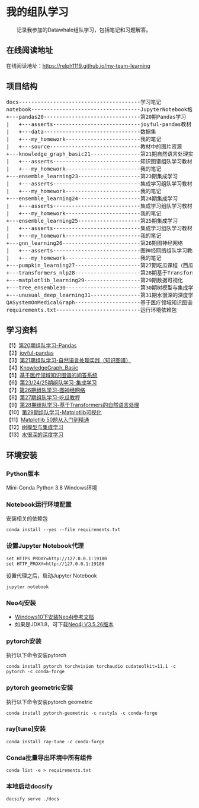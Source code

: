 # 我的组队学习
&emsp;&emsp;记录我参加的Datawhale组队学习，包括笔记和习题解答。

## 在线阅读地址
在线阅读地址：https://relph1119.github.io/my-team-learning

## 项目结构
<pre>
docs---------------------------------------学习笔记
notebook-----------------------------------JupyterNotebook格式笔记
+---pandas20-------------------------------第20期Pandas学习
|   +---asserts----------------------------joyful-pandas教材
|   +---data-------------------------------数据集
|   +---my_homework------------------------我的笔记
|   +---source-----------------------------教材中的图片资源
+---knowledge_graph_basic21----------------第21期自然语言处理实践（知识图谱）
|   +---asserts----------------------------知识图谱组队学习教材
|   +---my_homework------------------------我的笔记
+---ensemble_learning23--------------------第23期集成学习
|   +---asserts----------------------------集成学习组队学习教材
|   +---my_homework------------------------我的笔记  
+---ensemble_learning24--------------------第24期集成学习
|   +---asserts----------------------------集成学习组队学习教材
|   +---my_homework------------------------我的笔记
+---ensemble_learning25--------------------第25期集成学习
|   +---asserts----------------------------集成学习组队学习教材
|   +---my_homework------------------------我的笔记  
+---gnn_learning26-------------------------第26期图神经网络  
|   +---asserts----------------------------图神经网络组队学习教材  
|   +---my_homework------------------------我的笔记  
+---pumpkin_learning27---------------------第27期吃瓜课程（西瓜书+南瓜书）
+---transformers_nlp28---------------------第28期基于Transformers的自然语言处理
+---matplotlib_learning29------------------第29期数据可视化
+---tree_ensemble30------------------------第30期树模型与集成学习
+---unusual_deep_learning31----------------第31期水很深的深度学习
QASystemOnMedicalGraph---------------------基于医疗领域知识图谱的问答系统源码
requirements.txt---------------------------运行环境依赖包
</pre>

## 学习资料
【1】[第20期组队学习-Pandas](http://datawhale.club/t/topic/580)  
【2】[joyful-pandas](https://datawhalechina.github.io/joyful-pandas/build/html/%E7%9B%AE%E5%BD%95/index.html)  
【3】[第21期组队学习-自然语言处理实践（知识图谱）](http://datawhale.club/t/topic/1010)   
【4】[KnowledgeGraph_Basic](https://github.com/datawhalechina/team-learning-nlp/tree/master/KnowledgeGraph_Basic)  
【5】[基于医疗领域知识图谱的问答系统](https://github.com/zhihao-chen/QASystemOnMedicalGraph)  
【6】[第23/24/25期组队学习-集成学习](https://github.com/datawhalechina/team-learning-data-mining/tree/master/EnsembleLearning)  
【7】[第26期组队学习-图神经网络](https://github.com/datawhalechina/team-learning-nlp/tree/master/GNN)  
【8】[第27期组队学习-吃瓜教程](https://www.bilibili.com/video/BV1Mh411e7VU)  
【9】[第28期组队学习-基于Transformers的自然语言处理](https://github.com/datawhalechina/learn-nlp-with-transformers)  
【10】[第29期组队学习-Matplotlib可视化](https://github.com/datawhalechina/fantastic-matplotlib)    
【11】[Matplotlib 50题从入门到精通](https://www.heywhale.com/mw/notebook/5ec2336f693a730037a4415c)  
【12】[树模型与集成学习](https://datawhalechina.github.io/machine-learning-toy-code/)  
【13】[水很深的深度学习](https://datawhalechina.github.io/unusual-deep-learning)  

## 环境安装
### Python版本
Mini-Conda Python 3.8 Windows环境

### Notebook运行环境配置
安装相关的依赖包
```shell
conda install --yes --file requirements.txt
```

### 设置Jupyter Notebook代理
```shell
set HTTPS_PROXY=http://127.0.0.1:19180
set HTTP_PROXY=http://127.0.0.1:19180
```
设置代理之后，启动Jupyter Notebook
```shell
jupyter notebook
```

### Neo4j安装
- [Windows10下安装Neo4j参考文档](https://blog.csdn.net/lihuaqinqwe/article/details/80314895)  
- 如果是JDK1.8，可下载[Neo4j V3.5.26版本](https://go.neo4j.com/download-thanks.html?edition=community&release=3.5.26&flavour=winzip&_gl=1*cfbj98*_ga*MjIzOTA4ODkzLjE2MTAyOTEzODU.*_ga_DL38Q8KGQC*MTYxMDI5MTM4NS4xLjEuMTYxMDI5NDI0NS4w&_ga=2.141402866.1342715293.1610291386-223908893.1610291385)

### pytorch安装
执行以下命令安装pytorch
```shell
conda install pytorch torchvision torchaudio cudatoolkit=11.1 -c pytorch -c conda-forge
```

### pytorch geometric安装
执行以下命令安装pytorch geometric
```shell
conda install pytorch-geometric -c rusty1s -c conda-forge
```

### ray\[tune\]安装
```shell
conda install ray-tune -c conda-forge
```

### Conda批量导出环境中所有组件
```shell
conda list -e > requirements.txt
```

### 本地启动docsify
```shell
docsify serve ./docs
```